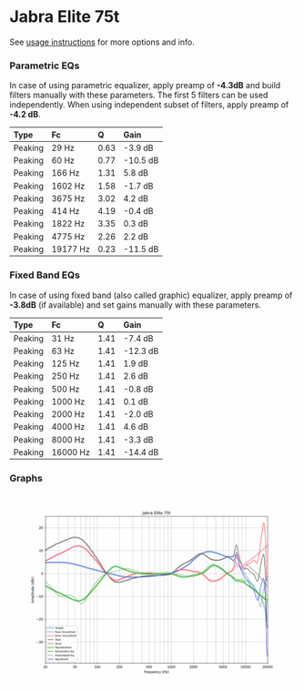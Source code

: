 # Jabra Elite 75t
See [usage instructions](https://github.com/jaakkopasanen/AutoEq#usage) for more options and info.

### Parametric EQs
In case of using parametric equalizer, apply preamp of **-4.3dB** and build filters manually
with these parameters. The first 5 filters can be used independently.
When using independent subset of filters, apply preamp of **-4.2 dB**.

| Type    | Fc       |    Q | Gain     |
|:--------|:---------|:-----|:---------|
| Peaking | 29 Hz    | 0.63 | -3.9 dB  |
| Peaking | 60 Hz    | 0.77 | -10.5 dB |
| Peaking | 166 Hz   | 1.31 | 5.8 dB   |
| Peaking | 1602 Hz  | 1.58 | -1.7 dB  |
| Peaking | 3675 Hz  | 3.02 | 4.2 dB   |
| Peaking | 414 Hz   | 4.19 | -0.4 dB  |
| Peaking | 1822 Hz  | 3.35 | 0.3 dB   |
| Peaking | 4775 Hz  | 2.26 | 2.2 dB   |
| Peaking | 19177 Hz | 0.23 | -11.5 dB |

### Fixed Band EQs
In case of using fixed band (also called graphic) equalizer, apply preamp of **-3.8dB**
(if available) and set gains manually with these parameters.

| Type    | Fc       |    Q | Gain     |
|:--------|:---------|:-----|:---------|
| Peaking | 31 Hz    | 1.41 | -7.4 dB  |
| Peaking | 63 Hz    | 1.41 | -12.3 dB |
| Peaking | 125 Hz   | 1.41 | 1.9 dB   |
| Peaking | 250 Hz   | 1.41 | 2.6 dB   |
| Peaking | 500 Hz   | 1.41 | -0.8 dB  |
| Peaking | 1000 Hz  | 1.41 | 0.1 dB   |
| Peaking | 2000 Hz  | 1.41 | -2.0 dB  |
| Peaking | 4000 Hz  | 1.41 | 4.6 dB   |
| Peaking | 8000 Hz  | 1.41 | -3.3 dB  |
| Peaking | 16000 Hz | 1.41 | -14.4 dB |

### Graphs
![](./Jabra%20Elite%2075t.png)